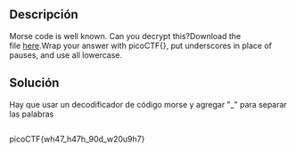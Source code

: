 ## Descripción
Morse code is well known. Can you decrypt this?Download the file [here](https://artifacts.picoctf.net/c/235/morse_chal.wav).Wrap your answer with picoCTF{}, put underscores in place of pauses, and use all lowercase.
## Solución
Hay que usar un decodificador de código morse y agregar "_" para separar las palabras

``` python

```

picoCTF{wh47_h47h_90d_w20u9h7}